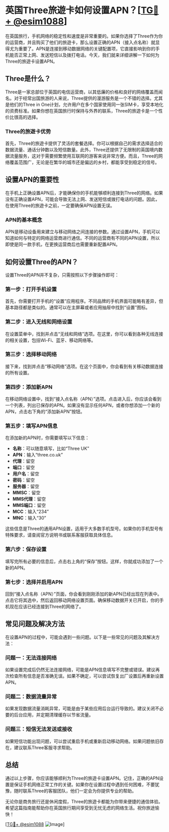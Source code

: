 # 英国Three旅遊卡如何设置APN？[[TG💪+ @esim1088](https://t.me/s/esim1088)]

在英国旅行，手机网络的稳定性和速度是非常重要的。如果你选择了Three作为你的运营商，并且购买了他们的旅遊卡，那么设置正确的APN（接入点名称）就显得尤为重要了。APN是连接到移动数据网络的关键配置项，它直接影响到你的手机能否正常上网、发送短信以及拨打电话。今天，我们就来详细讲解一下如何为Three的旅遊卡设置APN。

## Three是什么？

Three是一家总部位于英国的电信运营商，以其低廉的价格和良好的网络覆盖而闻名。对于经常出国旅游的人来说，Three提供的漫游服务是一个不错的选择。尤其是他们的Three in One计划，允许用户在多个国家使用同一张SIM卡，享受本地化的资费标准。如果你想在英国旅行时保持与外界的联系，Three的旅遊卡是一个性价比很高的选择。

### Three的旅遊卡优势

首先，Three的旅遊卡提供了灵活的套餐选择。你可以根据自己的需求选择适合的数据流量、通话分钟数以及短信数量。此外，Three还提供了无限制的英国境内数据流量服务，这对于需要频繁使用互联网的游客来说非常方便。而且，Three的网络覆盖范围广，无论是在繁华的城市还是偏远的乡村，都能享受到稳定的信号。

## 设置APN的重要性

在手机上正确设置APN后，才能确保你的手机能够顺利连接到Three的网络。如果没有正确设置APN，可能会导致无法上网、发送短信或拨打电话的问题。因此，在使用Three的旅遊卡之前，一定要确保APN设置无误。

### APN的基本概念

APN是移动设备用来建立与移动网络之间连接的参数。通过设置APN，手机可以知道如何与特定的网络运营商进行通信。不同的运营商有不同的APN设置，所以即使是同一款手机，在更换运营商后也需要重新配置APN。

## 如何设置Three的APN？

设置Three的APN并不复杂，只需按照以下步骤操作即可：

### 第一步：打开手机设置

首先，你需要打开手机的“设置”应用程序。不同品牌的手机界面可能略有差异，但基本路径都是类似的。通常可以在主屏幕或者应用抽屉中找到“设置”图标。

### 第二步：进入无线和网络设置

在设置菜单中，找到并点击“无线和网络”选项。在这里，你可以看到各种无线连接的相关设置，包括Wi-Fi、蓝牙、移动网络等。

### 第三步：选择移动网络

接下来，找到并点击“移动网络”选项。在这个页面中，你会看到有关移动数据连接的所有设置。

### 第四步：添加新APN

在移动网络设置中，找到“接入点名称（APN）”选项。点击进入后，你应该会看到一个列表，列出已保存的APN。如果没有显示任何APN，或者你想添加一个新的APN，点击右下角的“添加新APN”按钮。

### 第五步：填写APN信息

在添加新的APN时，你需要填写以下信息：

- **名称**：可以随意填写，比如“Three UK”
- **APN**：输入“three.co.uk”
- **代理**：留空
- **端口**：留空
- **用户名**：留空
- **密码**：留空
- **服务器**：留空
- **MMSC**：留空
- **MMS代理**：留空
- **MMS端口**：留空
- **MCC**：输入“234”
- **MNC**：输入“30”

这些信息是Three的通用APN设置，适用于大多数手机型号。如果你的手机型号有特殊要求，请查阅官方说明书或联系客服获取具体信息。

### 第六步：保存设置

填写完所有必要的信息后，点击右上角的“保存”按钮。这样，你就成功添加了一个新的APN。

### 第七步：选择并启用APN

回到“接入点名称（APN）”页面，你会看到刚刚添加的新APN已经出现在列表中。点击它将其选中，然后返回移动网络设置页面。确保移动数据开关已开启，你的手机现在应该已经连接到Three的网络了。

## 常见问题及解决方法

在设置APN的过程中，可能会遇到一些问题。以下是一些常见的问题及其解决方法：

### 问题一：无法连接网络

如果设置完成后仍然无法连接网络，可能是APN信息填写不完整或错误。建议再次检查所有信息是否准确无误。如果不确定，可以尝试恢复出厂设置后再重新设置APN。

### 问题二：数据流量异常

如果发现数据流量消耗异常，可能是由于某些应用后台运行导致的。建议关闭不必要的后台应用，并定期清理缓存以节省流量。

### 问题三：短信无法发送或接收

如果短信功能出现问题，可以尝试重启手机或重新启动移动网络。如果问题依旧存在，建议联系Three客服寻求帮助。

## 总结

通过以上步骤，你应该能够顺利为Three的旅遊卡设置APN。记住，正确的APN设置是保证手机网络正常工作的关键。如果你在设置过程中遇到任何困难，不要犹豫，随时联系Three的客服团队，他们一定会为你提供专业的帮助。

无论你是商务旅行还是休闲度假，Three的旅遊卡都能为你带来便捷的通信体验。希望这篇指南能帮助你在英国旅行期间享受到无忧无虑的网络生活。祝你旅途愉快！

[[TG💪+ @esim1088](https://t.me/s/esim1088) ![Image](https://i.postimg.cc/4NQfJmqS/Snipaste-2025-05-13-00-14-12.png)]
